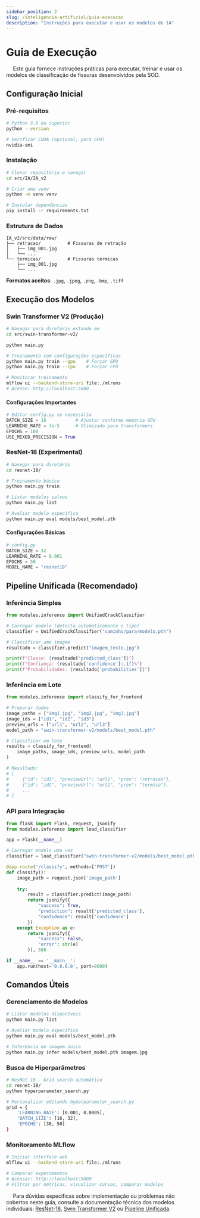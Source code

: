 ```yaml
---
sidebar_position: 2
slug: /inteligencia-artificial/guia-execucao
description: "Instruções para executar e usar os modelos de IA"
---
```


# Guia de Execução

&emsp; Este guia fornece instruções práticas para executar, treinar e usar os modelos de classificação de fissuras desenvolvidos pela SOD.

## Configuração Inicial

### Pré-requisitos
```bash
# Python 3.8 ou superior
python --version

# Verificar CUDA (opcional, para GPU)
nvidia-smi
```

### Instalação
```bash
# Clonar repositório e navegar
cd src/IA/IA_v2

# Criar uma venv 
python -m venv venv

# Instalar dependências
pip install -r requirements.txt
```

### Estrutura de Dados
```
IA_v2/src/data/raw/
├── retracao/          # Fissuras de retração
│   ├── img_001.jpg
│   └── ...
└── termicas/          # Fissuras térmicas
    ├── img_001.jpg
    └── ...
```

**Formatos aceitos**: `.jpg`, `.jpeg`, `.png`, `.bmp`, `.tiff`

## Execução dos Modelos

### Swin Transformer V2 (Produção)

```bash
# Navegar para diretório estando em 
cd src/swin-transformer-v2/

python main.py

# Treinamento com configurações específicas
python main.py train --gpu    # Forçar GPU
python main.py train --cpu    # Forçar CPU

# Monitorar treinamento
mlflow ui --backend-store-uri file:./mlruns
# Acesse: http://localhost:5000
```

#### Configurações Importantes
```python
# Editar config.py se necessário
BATCH_SIZE = 16           # Ajustar conforme memória GPU
LEARNING_RATE = 3e-5      # Otimizado para transformers
EPOCHS = 100
USE_MIXED_PRECISION = True
```

### ResNet-18 (Experimental)

```bash
# Navegar para diretório
cd resnet-18/

# Treinamento básico
python main.py train

# Listar modelos salvos
python main.py list

# Avaliar modelo específico
python main.py eval models/best_model.pth
```

#### Configurações Básicas
```python
# config.py
BATCH_SIZE = 32
LEARNING_RATE = 0.001
EPOCHS = 50
MODEL_NAME = "resnet18"
```

## Pipeline Unificada (Recomendado)

### Inferência Simples
```python
from modules.inference import UnifiedCrackClassifier

# Carregar modelo (detecta automaticamente o tipo)
classifier = UnifiedCrackClassifier("caminho/para/modelo.pth")

# Classificar uma imagem
resultado = classifier.predict("imagem_teste.jpg")

print(f"Classe: {resultado['predicted_class']}")
print(f"Confiança: {resultado['confidence']:.1f}%")
print(f"Probabilidades: {resultado['probabilities']}")
```

### Inferência em Lote
```python
from modules.inference import classify_for_frontend

# Preparar dados
image_paths = ["img1.jpg", "img2.jpg", "img3.jpg"]
image_ids = ["id1", "id2", "id3"]
preview_urls = ["url1", "url2", "url3"]
model_path = "swin-transformer-v2/models/best_model.pth"

# Classificar em lote
results = classify_for_frontend(
    image_paths, image_ids, preview_urls, model_path
)

# Resultado:
# [
#     {"id": "id1", "previewUrl": "url1", "prev": "retracao"},
#     {"id": "id2", "previewUrl": "url2", "prev": "termica"},
#     ...
# ]
```

### API para Integração
```python
from flask import Flask, request, jsonify
from modules.inference import load_classifier

app = Flask(__name__)

# Carregar modelo uma vez
classifier = load_classifier("swin-transformer-v2/models/best_model.pth")

@app.route('/classify', methods=['POST'])
def classify():
    image_path = request.json['image_path']
    
    try:
        result = classifier.predict(image_path)
        return jsonify({
            "success": True,
            "prediction": result['predicted_class'],
            "confidence": result['confidence']
        })
    except Exception as e:
        return jsonify({
            "success": False,
            "error": str(e)
        }), 500

if __name__ == '__main__':
    app.run(host='0.0.0.0', port=8000)
```

## Comandos Úteis

### Gerenciamento de Modelos
```bash
# Listar modelos disponíveis
python main.py list

# Avaliar modelo específico
python main.py eval models/best_model.pth

# Inferência em imagem única
python main.py infer models/best_model.pth imagem.jpg
```

### Busca de Hiperparâmetros
```bash
# ResNet-18 - Grid search automático
cd resnet-18/
python hyperparameter_search.py

# Personalizar editando hyperparameter_search.py
grid = {
    'LEARNING_RATE': [0.001, 0.0005],
    'BATCH_SIZE': [16, 32],
    'EPOCHS': [30, 50]
}
```

### Monitoramento MLflow
```bash
# Iniciar interface web
mlflow ui --backend-store-uri file:./mlruns

# Comparar experimentos
# Acessar: http://localhost:5000
# Filtrar por métricas, visualizar curvas, comparar modelos
```

&emsp; Para dúvidas específicas sobre implementação ou problemas não cobertos neste guia, consulte a documentação técnica dos modelos individuais: [ResNet-18](./modelos/primeiro-modelo-s3.md), [Swin Transformer V2](./modelos/segundo-modelo-s3.md) ou [Pipeline Unificada](./pipeline-unificada).